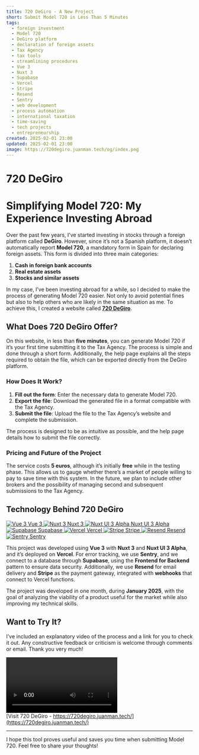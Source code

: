 ```yaml
---
title: 720 DeGiro - A New Project
short: Submit Model 720 in Less Than 5 Minutes
tags:
  - foreign investment
  - Model 720
  - DeGiro platform
  - declaration of foreign assets
  - Tax Agency
  - tax tools
  - streamlining procedures
  - Vue 3
  - Nuxt 3
  - Supabase
  - Vercel
  - Stripe
  - Resend
  - Sentry
  - web development
  - process automation
  - international taxation
  - time-saving
  - tech projects
  - entrepreneurship
created: 2025-02-01 23:00
updated: 2025-02-01 23:00
image: https://720degiro.juanman.tech/og/index.png
---
```


# 720 DeGiro
# Simplifying Model 720: My Experience Investing Abroad

Over the past few years, I’ve started investing in stocks through a foreign platform called **DeGiro**. However, since it’s not a Spanish platform, it doesn’t automatically report **Model 720**, a mandatory form in Spain for declaring foreign assets. This form is divided into three main categories:

1. **Cash in foreign bank accounts**
2. **Real estate assets**
3. **Stocks and similar assets**

In my case, I’ve been investing abroad for a while, so I decided to make the process of generating Model 720 easier. Not only to avoid potential fines but also to help others who are likely in the same situation as me. To achieve this, I created a website called **[720 DeGiro](https://www.720degiro.com)**.

## What Does 720 DeGiro Offer?

On this website, in less than **five minutes**, you can generate Model 720 if it’s your first time submitting it to the Tax Agency. The process is simple and done through a short form. Additionally, the help page explains all the steps required to obtain the file, which can be exported directly from the DeGiro platform.

### How Does It Work?

1. **Fill out the form**: Enter the necessary data to generate Model 720.
2. **Export the file**: Download the generated file in a format compatible with the Tax Agency.
3. **Submit the file**: Upload the file to the Tax Agency’s website and complete the submission.

The process is designed to be as intuitive as possible, and the help page details how to submit the file correctly.

### Pricing and Future of the Project

The service costs **5 euros**, although it’s initially **free** while in the testing phase. This allows us to gauge whether there’s a market of people willing to pay to save time with this system. In the future, we plan to include other brokers and the possibility of managing second and subsequent submissions to the Tax Agency.

## Technology Behind 720 DeGiro



<div class="w-screen relative left-1/2 -translate-x-1/2">
  <div class="w-screen flex flex-wrap gap-6 justify-center">
    <!-- Vue 3 -->
    <a href="https://vuejs.org/" target="_blank" class="flex flex-col items-center p-4 bg-sky-500/10 rounded-lg shadow-md hover:shadow-lg transition-shadow">
      <img src="https://vuejs.org/images/logo.png" alt="Vue 3" class="w-16 h-16">
      <span class="mt-2 text-sm font-medium">Vue 3</span>
    </a>
    <!-- Nuxt 3 -->
    <a href="https://nuxt.com/" target="_blank" class="flex flex-col items-center p-4 bg-sky-500/10 rounded-lg shadow-md hover:shadow-lg transition-shadow">
      <img src="https://nuxt.com/assets/design-kit/icon-green.png" alt="Nuxt 3" class="w-16 h-16">
      <span class="mt-2 text-sm font-medium">Nuxt 3</span>
    </a>
    <!-- Nuxt UI 3 Alpha -->
    <a href="https://ui.nuxt.com/" target="_blank" class="flex flex-col items-center p-4 bg-sky-500/10 rounded-lg shadow-md hover:shadow-lg transition-shadow">
      <img src="https://ui.nuxt.com/favicon.ico" alt="Nuxt UI 3 Alpha" class="w-16 h-16">
      <span class="mt-2 text-sm font-medium">Nuxt UI 3 Alpha</span>
    </a>
    <!-- Supabase -->
    <a href="https://supabase.com/" target="_blank" class="flex flex-col items-center p-4 bg-sky-500/10 rounded-lg shadow-md hover:shadow-lg transition-shadow">
      <img src="https://avatars.githubusercontent.com/u/54469796?s=200&v=4" alt="Supabase" class="w-16 h-16">
      <span class="mt-2 text-sm font-medium">Supabase</span>
    </a>
    <!-- Vercel -->
    <a href="https://vercel.com/" target="_blank" class="flex flex-col items-center p-4 bg-sky-500/10 rounded-lg shadow-md hover:shadow-lg transition-shadow">
      <img src="https://vercel.com/favicon.ico" alt="Vercel" class="w-16 h-16">
      <span class="mt-2 text-sm font-medium">Vercel</span>
    </a>
    <!-- Stripe -->
    <a href="https://stripe.com/" target="_blank" class="flex flex-col items-center p-4 bg-sky-500/10 rounded-lg shadow-md hover:shadow-lg transition-shadow">
      <img src="https://www.solodev.com/file/2e7ff4de-48b3-11ed-bb2e-0eaef3759f5f/stripe-icon.png" alt="Stripe" class="w-16 h-16">
      <span class="mt-2 text-sm font-medium">Stripe</span>
    </a>
    <!-- Resend -->
    <a href="https://resend.com/" target="_blank" class="flex flex-col items-center p-4 bg-sky-500/10 rounded-lg shadow-md hover:shadow-lg transition-shadow">
      <img src="https://resend.com/static/brand/resend-icon-black.svg" alt="Resend" class="w-16 h-16">
      <span class="mt-2 text-sm font-medium">Resend</span>
    </a>
    <!-- Sentry -->
    <a href="https://sentry.io/" target="_blank" class="flex flex-col items-center p-4 bg-sky-500/10 rounded-lg shadow-md hover:shadow-lg transition-shadow">
      <img src="https://www.svgrepo.com/show/354332/sentry-icon.svg" alt="Sentry" class="w-16 h-16">
      <span class="mt-2 text-sm font-medium">Sentry</span>
    </a>
  </div>
</div>

This project was developed using **Vue 3** with **Nuxt 3** and **Nuxt UI 3 Alpha**, and it’s deployed on **Vercel**. For error tracking, we use **Sentry**, and we connect to a database through **Supabase**, using the **Frontend for Backend** pattern to ensure data security. Additionally, we use **Resend** for email delivery and **Stripe** as the payment gateway, integrated with **webhooks** that connect to Vercel functions.

The project was developed in one month, during **January 2025**, with the goal of analyzing the viability of a product useful for the market while also improving my technical skills.

## Want to Try It?

I’ve included an explanatory video of the process and a link for you to check it out. Any constructive feedback or criticism is welcome through comments or email. Thank you very much!

<video controls src="https://720degiro.juanman.tech/_nuxt/hd.BKgdaSBG.mp4"></video>  
[Visit 720 DeGiro - https://720degiro.juanman.tech/](https://720degiro.juanman.tech/)

---

I hope this tool proves useful and saves you time when submitting Model 720. Feel free to share your thoughts!